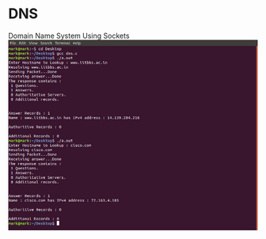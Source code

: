 # DNS
Domain Name System Using Sockets 
![alt text](https://github.com/markpairdha/DNS/blob/master/dns.png)
